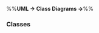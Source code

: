 <link rel="stylesheet" href="{{baseUrl}}/css/textbook.css">

<div class="website-content">

%%**UML → Class Diagrams →**%%

### Classes

<div id="main">

<include src="./what/embed.md" />

</div>
</div>
